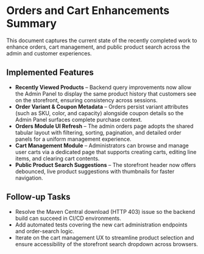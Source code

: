 # Orders and Cart Enhancements Summary

This document captures the current state of the recently completed work to enhance orders, cart management, and public product search across the admin and customer experiences.

## Implemented Features

- **Recently Viewed Products** – Backend query improvements now allow the Admin Panel to display the same product history that customers see on the storefront, ensuring consistency across sessions.
- **Order Variant & Coupon Metadata** – Orders persist variant attributes (such as SKU, color, and capacity) alongside coupon details so the Admin Panel surfaces complete purchase context.
- **Orders Module UI Refresh** – The admin orders page adopts the shared tabular layout with filtering, sorting, pagination, and detailed order panels for a uniform management experience.
- **Cart Management Module** – Administrators can browse and manage user carts via a dedicated page that supports creating carts, editing line items, and clearing cart contents.
- **Public Product Search Suggestions** – The storefront header now offers debounced, live product suggestions with thumbnails for faster navigation.

## Follow-up Tasks

- Resolve the Maven Central download (HTTP 403) issue so the backend build can succeed in CI/CD environments.
- Add automated tests covering the new cart administration endpoints and order-search logic.
- Iterate on the cart management UX to streamline product selection and ensure accessibility of the storefront search dropdown across browsers.

